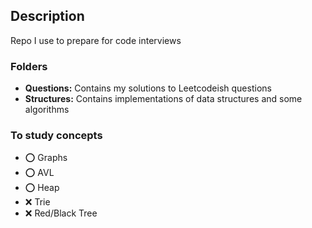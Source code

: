 ## Description
Repo I use to prepare for code interviews

### Folders

- **Questions:** Contains my solutions to Leetcodeish questions
- **Structures:** Contains implementations of data structures and some algorithms

### To study concepts
- ⭕ Graphs
- ⭕ AVL
- ⭕ Heap
- ❌ Trie
- ❌ Red/Black Tree